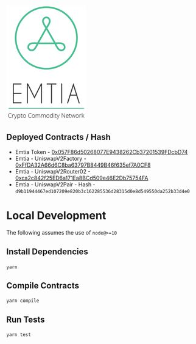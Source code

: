 [![](https://raw.githubusercontent.com/Emtia/default-token-list/main/img/emtia-logo-full.png)](https://emtia.network "Emtia | Crypto Commodity Network")

## Deployed Contracts / Hash

- Emtia Token - [0x057F86d50268077E9438262Cb37201539FDcbD74](https://etherscan.io/token/0x057F86d50268077E9438262Cb37201539FDcbD74)
- Emtia - UniswapV2Factory - [0xFfDA32A66d6C8ba63797B8449B46f635ef7A0CF8](https://etherscan.io/address/0xFfDA32A66d6C8ba63797B8449B46f635ef7A0CF8)
- Emtia - UniswapV2Router02 - [0xca2c842f25ED6a171Ea8BCd509e46E2Db75754FA](https://etherscan.io/address/0xca2c842f25ED6a171Ea8BCd509e46E2Db75754FA)
- Emtia - UniswapV2Pair - Hash - `d9b11944467ed107209e820b3c162285536d28315d0e8d549550da252b33d4e0`


# Local Development

The following assumes the use of `node@>=10`

## Install Dependencies

`yarn`

## Compile Contracts

`yarn compile`

## Run Tests

`yarn test`



